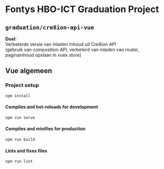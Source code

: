 # Fontys HBO-ICT Graduation Project

## `graduation/cre8ion-api-vue`

**Doel:** \
Verbeterde versie van inladen inhoud uit Cre8ion API\
(gebruik van composition API, verbeterd van inladen van router, paginainhoud opslaan in vuex store)

## Vue algemeen

### Project setup
```
npm install
```

#### Compiles and hot-reloads for development
```
npm run serve
```

#### Compiles and minifies for production
```
npm run build
```

#### Lints and fixes files
```
npm run lint
```
